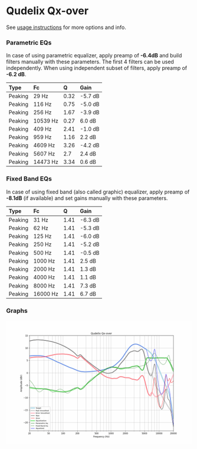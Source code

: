 # Qudelix Qx-over
See [usage instructions](https://github.com/jaakkopasanen/AutoEq#usage) for more options and info.

### Parametric EQs
In case of using parametric equalizer, apply preamp of **-6.4dB** and build filters manually
with these parameters. The first 4 filters can be used independently.
When using independent subset of filters, apply preamp of **-6.2 dB**.

| Type    | Fc       |    Q | Gain    |
|:--------|:---------|:-----|:--------|
| Peaking | 29 Hz    | 0.32 | -5.7 dB |
| Peaking | 116 Hz   | 0.75 | -5.0 dB |
| Peaking | 256 Hz   | 1.67 | -3.9 dB |
| Peaking | 10539 Hz | 0.27 | 6.0 dB  |
| Peaking | 409 Hz   | 2.41 | -1.0 dB |
| Peaking | 959 Hz   | 1.16 | 2.2 dB  |
| Peaking | 4609 Hz  | 3.26 | -4.2 dB |
| Peaking | 5607 Hz  | 2.7  | 2.4 dB  |
| Peaking | 14473 Hz | 3.34 | 0.6 dB  |

### Fixed Band EQs
In case of using fixed band (also called graphic) equalizer, apply preamp of **-8.1dB**
(if available) and set gains manually with these parameters.

| Type    | Fc       |    Q | Gain    |
|:--------|:---------|:-----|:--------|
| Peaking | 31 Hz    | 1.41 | -6.3 dB |
| Peaking | 62 Hz    | 1.41 | -5.3 dB |
| Peaking | 125 Hz   | 1.41 | -6.0 dB |
| Peaking | 250 Hz   | 1.41 | -5.2 dB |
| Peaking | 500 Hz   | 1.41 | -0.5 dB |
| Peaking | 1000 Hz  | 1.41 | 2.5 dB  |
| Peaking | 2000 Hz  | 1.41 | 1.3 dB  |
| Peaking | 4000 Hz  | 1.41 | 1.1 dB  |
| Peaking | 8000 Hz  | 1.41 | 7.3 dB  |
| Peaking | 16000 Hz | 1.41 | 6.7 dB  |

### Graphs
![](./Qudelix%20Qx-over.png)